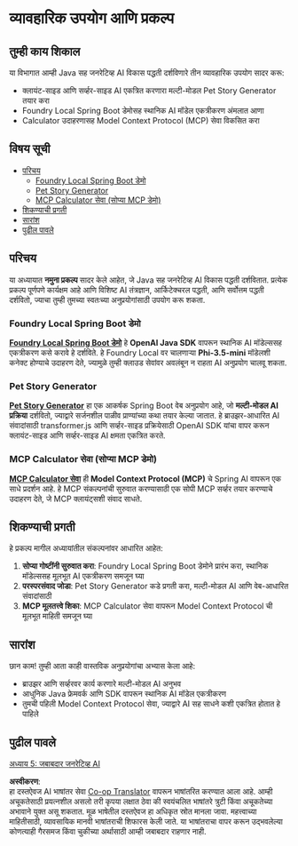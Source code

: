 <!--
CO_OP_TRANSLATOR_METADATA:
{
  "original_hash": "14c0a61ecc1cd2012a9c129236dfdf71",
  "translation_date": "2025-07-29T15:00:49+00:00",
  "source_file": "04-PracticalSamples/README.md",
  "language_code": "mr"
}
-->
# व्यावहारिक उपयोग आणि प्रकल्प

## तुम्ही काय शिकाल
या विभागात आम्ही Java सह जनरेटिव्ह AI विकास पद्धती दर्शविणारे तीन व्यावहारिक उपयोग सादर करू:
- क्लायंट-साइड आणि सर्व्हर-साइड AI एकत्रित करणारा मल्टी-मोडल Pet Story Generator तयार करा
- Foundry Local Spring Boot डेमोसह स्थानिक AI मॉडेल एकत्रीकरण अंमलात आणा
- Calculator उदाहरणासह Model Context Protocol (MCP) सेवा विकसित करा

## विषय सूची

- [परिचय](../../../04-PracticalSamples)
  - [Foundry Local Spring Boot डेमो](../../../04-PracticalSamples)
  - [Pet Story Generator](../../../04-PracticalSamples)
  - [MCP Calculator सेवा (सोप्या MCP डेमो)](../../../04-PracticalSamples)
- [शिकण्याची प्रगती](../../../04-PracticalSamples)
- [सारांश](../../../04-PracticalSamples)
- [पुढील पावले](../../../04-PracticalSamples)

## परिचय

या अध्यायात **नमुना प्रकल्प** सादर केले आहेत, जे Java सह जनरेटिव्ह AI विकास पद्धती दर्शवितात. प्रत्येक प्रकल्प पूर्णपणे कार्यक्षम आहे आणि विशिष्ट AI तंत्रज्ञान, आर्किटेक्चरल पद्धती, आणि सर्वोत्तम पद्धती दर्शवितो, ज्याचा तुम्ही तुमच्या स्वतःच्या अनुप्रयोगांसाठी उपयोग करू शकता.

### Foundry Local Spring Boot डेमो

**[Foundry Local Spring Boot डेमो](foundrylocal/README.md)** हे **OpenAI Java SDK** वापरून स्थानिक AI मॉडेल्ससह एकत्रीकरण कसे करावे हे दर्शविते. हे Foundry Local वर चालणाऱ्या **Phi-3.5-mini** मॉडेलशी कनेक्ट होण्याचे उदाहरण देते, ज्यामुळे तुम्ही क्लाउड सेवांवर अवलंबून न राहता AI अनुप्रयोग चालवू शकता.

### Pet Story Generator

**[Pet Story Generator](petstory/README.md)** हा एक आकर्षक Spring Boot वेब अनुप्रयोग आहे, जो **मल्टी-मोडल AI प्रक्रिया** दर्शवितो, ज्याद्वारे सर्जनशील पाळीव प्राण्यांच्या कथा तयार केल्या जातात. हे ब्राउझर-आधारित AI संवादांसाठी transformer.js आणि सर्व्हर-साइड प्रक्रियेसाठी OpenAI SDK यांचा वापर करून क्लायंट-साइड आणि सर्व्हर-साइड AI क्षमता एकत्रित करते.

### MCP Calculator सेवा (सोप्या MCP डेमो)

**[MCP Calculator सेवा](calculator/README.md)** ही **Model Context Protocol (MCP)** चे Spring AI वापरून एक साधे प्रदर्शन आहे. हे MCP संकल्पनांची सुरुवात करण्यासाठी एक सोपी MCP सर्व्हर तयार करण्याचे उदाहरण देते, जे MCP क्लायंट्सशी संवाद साधते.

## शिकण्याची प्रगती

हे प्रकल्प मागील अध्यायांतील संकल्पनांवर आधारित आहेत:

1. **सोप्या गोष्टींनी सुरुवात करा**: Foundry Local Spring Boot डेमोने प्रारंभ करा, स्थानिक मॉडेल्ससह मूलभूत AI एकत्रीकरण समजून घ्या
2. **परस्परसंवाद जोडा**: Pet Story Generator कडे प्रगती करा, मल्टी-मोडल AI आणि वेब-आधारित संवादांसाठी
3. **MCP मूलतत्त्वे शिका**: MCP Calculator सेवा वापरून Model Context Protocol ची मूलभूत माहिती समजून घ्या

## सारांश

छान काम! तुम्ही आता काही वास्तविक अनुप्रयोगांचा अभ्यास केला आहे:

- ब्राउझर आणि सर्व्हरवर कार्य करणारे मल्टी-मोडल AI अनुभव
- आधुनिक Java फ्रेमवर्क आणि SDK वापरून स्थानिक AI मॉडेल एकत्रीकरण
- तुमची पहिली Model Context Protocol सेवा, ज्याद्वारे AI सह साधने कशी एकत्रित होतात हे पाहिले

## पुढील पावले

[अध्याय 5: जबाबदार जनरेटिव्ह AI](../05-ResponsibleGenAI/README.md)

**अस्वीकरण**:  
हा दस्तऐवज AI भाषांतर सेवा [Co-op Translator](https://github.com/Azure/co-op-translator) वापरून भाषांतरित करण्यात आला आहे. आम्ही अचूकतेसाठी प्रयत्नशील असलो तरी कृपया लक्षात ठेवा की स्वयंचलित भाषांतरे त्रुटी किंवा अचूकतेच्या अभावाने युक्त असू शकतात. मूळ भाषेतील दस्तऐवज हा अधिकृत स्रोत मानला जावा. महत्त्वाच्या माहितीसाठी, व्यावसायिक मानवी भाषांतराची शिफारस केली जाते. या भाषांतराचा वापर करून उद्भवलेल्या कोणत्याही गैरसमज किंवा चुकीच्या अर्थासाठी आम्ही जबाबदार राहणार नाही.